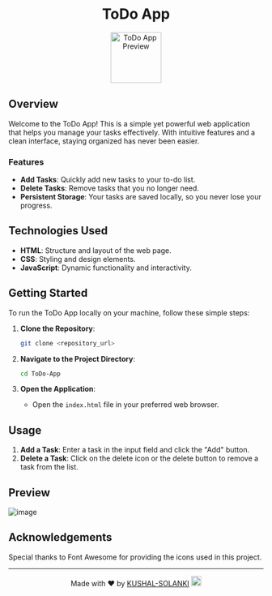 <div align="center">
  <h1>ToDo App</h1>
  <img src="https://cdn-icons-png.flaticon.com/512/7692/7692809.png" alt="ToDo App Preview" width="100px">
</div>

## Overview
Welcome to the ToDo App! This is a simple yet powerful web application that helps you manage your tasks effectively. With intuitive features and a clean interface, staying organized has never been easier.

### Features
- **Add Tasks**: Quickly add new tasks to your to-do list.
- **Delete Tasks**: Remove tasks that you no longer need.
- **Persistent Storage**: Your tasks are saved locally, so you never lose your progress.

## Technologies Used
- **HTML**: Structure and layout of the web page.
- **CSS**: Styling and design elements.
- **JavaScript**: Dynamic functionality and interactivity.

## Getting Started
To run the ToDo App locally on your machine, follow these simple steps:

1. **Clone the Repository**: 
    ```bash
    git clone <repository_url>
    ```

2. **Navigate to the Project Directory**: 
    ```bash
    cd ToDo-App
    ```

3. **Open the Application**: 
    - Open the `index.html` file in your preferred web browser.

## Usage
1. **Add a Task**: Enter a task in the input field and click the "Add" button.
2. **Delete a Task**: Click on the delete icon or the delete button to remove a task from the list.

## Preview
![image](https://github.com/kushal-solanki/test/assets/114848773/21d31000-51cd-4d04-bbcf-fec1b10bec46)

## Acknowledgements
Special thanks to Font Awesome for providing the icons used in this project.

---

<p align="center">
  Made with ❤️ by <a href="https://github.com/kushal-solanki">KUSHAL-SOLANKI</a> <img src="D:\User Data\Downloads\WhatsApp Image 2024-03-29 at 4.43.16 PM.jpeg" alt="#" width="20" height="20">
</p>
